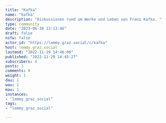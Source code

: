 ```yaml
---
title: "Kafka" 
name: "kafka"
description: "Diskussionen rund um Werke und Leben von Franz Kafka. "
type: community
date: "2023-06-30 13:13:46"
draft: false
nsfw: false
actor_id: "https://lemmy.graz.social/c/kafka"
host: lemmy.graz.social
lastmod: "2022-11-29 14:46:06"
published: "2022-11-29 14:45:27"
subscribers: 4
posts: 1
comments: 0
weight: 1
dau: 1
wau: 1
mau: 1
instances:
- "lemmy_graz_social"
tags: 
- "lemmy_graz_social"

---
```


